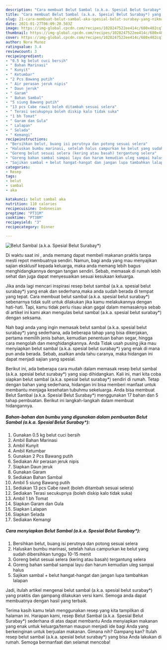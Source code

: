 ```yaml
---
description: "Cara membuat Belut Sambal (a.k.a. Spesial Belut Surabay*) yang nikmat dan Mudah Dibuat"
title: "Cara membuat Belut Sambal (a.k.a. Spesial Belut Surabay*) yang nikmat dan Mudah Dibuat"
slug: 21-cara-membuat-belut-sambal-aka-spesial-belut-surabay-yang-nikmat-dan-mudah-dibuat
date: 2021-01-27T06:09:20.503Z
image: https://img-global.cpcdn.com/recipes/1028247522ee414c/680x482cq70/belut-sambal-aka-spesial-belut-surabay-foto-resep-utama.jpg
thumbnail: https://img-global.cpcdn.com/recipes/1028247522ee414c/680x482cq70/belut-sambal-aka-spesial-belut-surabay-foto-resep-utama.jpg
cover: https://img-global.cpcdn.com/recipes/1028247522ee414c/680x482cq70/belut-sambal-aka-spesial-belut-surabay-foto-resep-utama.jpg
author: Nora Munoz
ratingvalue: 3.4
reviewcount: 3
recipeingredient:
- "0.5 kg belut cuci bersih"
- " Bahan Marinasi"
- " Kunyit"
- " Ketumbar"
- "2 Pcs Bawang putih"
- " Air perasan jeruk nipis"
- " Daun jeruk"
- " Garam"
- " Bahan Sambal"
- "5 siung Bawang putih"
- "13 pcs Cabe rawit boleh ditambah sesuai selera"
- " Terasi secukupnya boleh diskip kalo tidak suka"
- "1 bh Tomat"
- " Garam dan Gula"
- " Lalapan"
- " Selada"
- " Kemangi"
recipeinstructions:
- "Bersihkan belut, buang isi perutnya dan potong sesuai selera"
- "Haluskan bumbu marinasi, setelah halus campurkan ke belut yang sudah dibersihkan tunggu 10-15 menit"
- "Goreng belut sesuai selera (kering atau basah) tergantung selera"
- "Goreng bahan sambal sampai layu dan harum kemudian uleg sampai halus"
- "Sajikan sambal + belut hangat-hangat dan jangan lupa tambahkan lalapan"
categories:
- Resep
tags:
- belut
- sambal
- aka

katakunci: belut sambal aka 
nutrition: 110 calories
recipecuisine: Indonesian
preptime: "PT31M"
cooktime: "PT38M"
recipeyield: "3"
recipecategory: Dinner

---
```



![Belut Sambal (a.k.a. Spesial Belut Surabay*)](https://img-global.cpcdn.com/recipes/1028247522ee414c/680x482cq70/belut-sambal-aka-spesial-belut-surabay-foto-resep-utama.jpg)

Di waktu  saat ini , anda memang dapat membeli makanan praktis tanpa mesti repot membuatnya sendiri. Namun, bagi anda yang mau menyajikan sajian eksklusif kepada keluarga, maka anda memang lebih bagus menghidangkannya dengan tangan sendiri. Sebab, memasak di rumah lebih sehat dan juga dapat menyesuaikan sesuai kesukaan keluarga.

Jika anda lagi mencari inspirasi resep belut sambal (a.k.a. spesial belut surabay*) yang enak dan sederhana,maka anda sudah berada di tempat yang tepat. Cara membuat belut sambal (a.k.a. spesial belut surabay*)  sebenarnya tidak sulit untuk dilakukan jika kamu melakukannya dengan hati-hati. Tapi, kamu tidak perlu risau akan gagal dalam memasaknya 
sebab di artikel ini kami akan mengulas belut sambal (a.k.a. spesial belut surabay*) dengan seksama.  



Nah bagi anda yang ingin memasak belut sambal (a.k.a. spesial belut surabay*) yang sederhana, ada beberapa tahap yang bisa dikerjakan, pertama memilih jenis bahan, kemudian penentuan bahan segar, hingga cara mengolah dan menghidangkannya. Anda Tidak usah pusing jika mau menyiapkan belut sambal (a.k.a. spesial belut surabay*) yang enak di mana pun anda berada. Sebab, asalkan anda  tahu caranya, maka hidangan ini dapat menjadi sajian yang spesial.

Berikut ini, ada beberapa cara mudah dalam memasak resep belut sambal (a.k.a. spesial belut surabay*) yang siap dihidangkan. Kali ini, mari kita coba siapkan belut sambal (a.k.a. spesial belut surabay*) sendiri di rumah. Tetap dengan bahan yang sederhana, hidangan ini bisa memberi manfaat untuk membantu menjaga kesehatan tubuhmu sekeluarga. Anda bisa membuat Belut Sambal (a.k.a. Spesial Belut Surabay*) menggunakan 17 bahan dan 5 tahap pembuatan. Berikut ini langkah-langkah dalam membuat hidangannya.

<!--inarticleads1-->

##### Bahan-bahan dan bumbu yang digunakan dalam pembuatan Belut Sambal (a.k.a. Spesial Belut Surabay*):

1. Gunakan 0.5 kg belut cuci bersih
1. Ambil  Bahan Marinasi
1. Ambil  Kunyit
1. Ambil  Ketumbar
1. Gunakan 2 Pcs Bawang putih
1. Sediakan  Air perasan jeruk nipis
1. Siapkan  Daun jeruk
1. Gunakan  Garam
1. Sediakan  Bahan Sambal
1. Ambil 5 siung Bawang putih
1. Sediakan 13 pcs Cabe rawit (boleh ditambah sesuai selera)
1. Sediakan  Terasi secukupnya (boleh diskip kalo tidak suka)
1. Ambil 1 bh Tomat
1. Siapkan  Garam dan Gula
1. Siapkan  Lalapan
1. Siapkan  Selada
1. Sediakan  Kemangi




<!--inarticleads2-->

##### Cara menyiapkan Belut Sambal (a.k.a. Spesial Belut Surabay*):

1. Bersihkan belut, buang isi perutnya dan potong sesuai selera
1. Haluskan bumbu marinasi, setelah halus campurkan ke belut yang sudah dibersihkan tunggu 10-15 menit
1. Goreng belut sesuai selera (kering atau basah) tergantung selera
1. Goreng bahan sambal sampai layu dan harum kemudian uleg sampai halus
1. Sajikan sambal + belut hangat-hangat dan jangan lupa tambahkan lalapan




Jadi, itulah artikel mengenai  belut sambal (a.k.a. spesial belut surabay*)  yang praktis dan gampang dilakukan versi kami. Semoga anda dapat membuatnya dengan hasil yang terbaik. 

Terima kasih kamu telah menggunakan resep yang kita tampilkan di halaman ini. Harapan kami, resep  Belut Sambal (a.k.a. Spesial Belut Surabay*) sederhana di atas dapat membantu Anda menyiapkan makanan yang enak untuk keluarga/teman maupun menjadi ide bagi Anda yang berkeinginan untuk berjualan makanan. Gimana nih? Gampang kan? Itulah resep belut sambal (a.k.a. spesial belut surabay*) yang bisa Anda lakukan di rumah. Semoga bermanfaat dan selamat mencoba!

